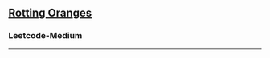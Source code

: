 <h2><a href="https://leetcode.com/problems/rotting-oranges/description/">Rotting Oranges
</a></h2><h3>Leetcode-Medium</h3><hr>
